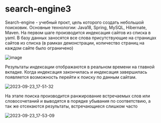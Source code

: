 # search-engine3
Search-engine - учебный прокт, цель которого создать небольшой поисковик.
Основные технологии: Java18, Spring, MySQL, Hibernate, Maven.
На первом шаге производится индексация сайтов из списка в yaml. 
В базу данных заносятся все слова присутствующие на страницах сайтов из списка (в рамках демонстрации, количество страниц на каждом сайте было ограничено)

![image](https://github.com/AleksandrApasov/search-engine3/assets/140314249/238234f3-f2d0-4288-b372-d79e5890f889)

Результаты индексации отображаются в реальном времени на главной вкладке. Когда индексация закончилась и индексация завершилась появляется возможность перейти к поиску по данным сайтам.

![2023-09-23_17-51-32](https://github.com/AleksandrApasov/search-engine3/assets/140314249/f044e8e0-aaaa-476e-ad77-e9411c34b13a)

На этапе поиска производится ранжирование встречаемых слов или словосочетаний и выводятся в порядке убывания по соответствию, а так же отсекаются результаты, встречающиеся слишком часто

![2023-09-23_17-53-09](https://github.com/AleksandrApasov/search-engine3/assets/140314249/c7dc7c01-e496-444b-8582-f5d2ddec5d11)

